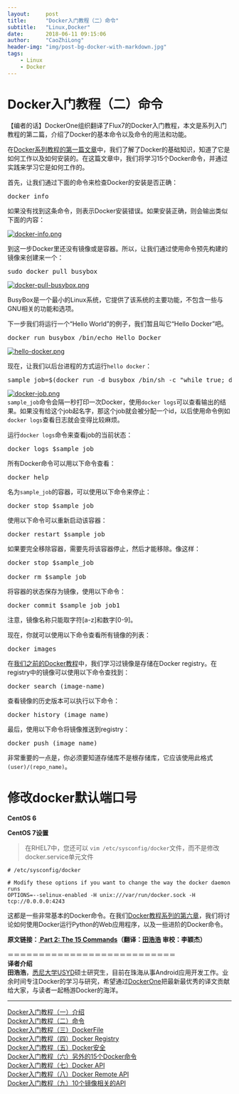 ```yaml
---
layout:     post
title:      "Docker入门教程（二）命令"
subtitle:   "Linux,Docker"
date:       2018-06-11 09:15:06
author:     "CaoZhiLong"
header-img: "img/post-bg-docker-with-markdown.jpg"
tags:
    - Linux
    - Docker
---
```



# Docker入门教程（二）命令                            


【编者的话】DockerOne组织翻译了Flux7的Docker入门教程，本文是系列入门教程的第二篇，介绍了Docker的基本命令以及命令的用法和功能。  

在[Docker系列教程的第一篇文章](http://dockerone.com/article/101)中，我们了解了Docker的基础知识，知道了它是如何工作以及如何安装的。在这篇文章中，我们将学习15个Docker命令，并通过实践来学习它是如何工作的。  

首先，让我们通过下面的命令来检查Docker的安装是否正确：  

<pre class="prettyprint">
docker info   
</pre>  

如果没有找到这条命令，则表示Docker安装错误。如果安装正确，则会输出类似下面的内容：  

[![docker-info.png](http://dockone.io/uploads/article/20141229/68dab0635310f3b5405cb950b5cbb96b.png "docker-info.png")](http://dockone.io/uploads/article/20141229/68dab0635310f3b5405cb950b5cbb96b.png)  

到这一步Docker里还没有镜像或是容器。所以，让我们通过使用命令预先构建的镜像来创建来一个：  

<pre class="prettyprint">
sudo docker pull busybox  
</pre>  

[![docker-pull-busybox.png](http://dockone.io/uploads/article/20141229/ebd90889c2d6e424753a10925ad83acc.png "docker-pull-busybox.png")](http://dockone.io/uploads/article/20141229/ebd90889c2d6e424753a10925ad83acc.png)  

BusyBox是一个最小的Linux系统，它提供了该系统的主要功能，不包含一些与GNU相关的功能和选项。  

下一步我们将运行一个“Hello World”的例子，我们暂且叫它“Hello Docker”吧。  

<pre class="prettyprint">
docker run busybox /bin/echo Hello Docker  
</pre>  

[![hello-docker.png](http://dockone.io/uploads/article/20141229/327aae80228f58acad3d35167289be17.png "hello-docker.png")](http://dockone.io/uploads/article/20141229/327aae80228f58acad3d35167289be17.png)  

现在，让我们以后台进程的方式运行`hello docker`：  

<pre class="prettyprint">
sample_job=$(docker run -d busybox /bin/sh -c "while true; do echo Docker; sleep 1; done")  
</pre>  

[![docker-job.png](http://dockone.io/uploads/article/20141229/fbda65537920ab24b9f7a198c71d2011.png "docker-job.png")](http://dockone.io/uploads/article/20141229/fbda65537920ab24b9f7a198c71d2011.png)  
`sample_job`命令会隔一秒打印一次Docker，使用`docker logs`可以查看输出的结果。如果没有给这个job起名字，那这个job就会被分配一个id，以后使用命令例如`docker logs`查看日志就会变得比较麻烦。  

运行`docker logs`命令来查看job的当前状态：  

<pre class="prettyprint">
docker logs $sample_job  
</pre>  

所有Docker命令可以用以下命令查看：  

<pre class="prettyprint">
docker help  
</pre>  

名为`sample_job`的容器，可以使用以下命令来停止：  

<pre class="prettyprint">
docker stop $sample_job  
</pre>  

使用以下命令可以重新启动该容器：  

<pre class="prettyprint">
docker restart $sample_job  
</pre>  

如果要完全移除容器，需要先将该容器停止，然后才能移除。像这样：  

<pre class="prettyprint">
docker stop $sample_job  

docker rm $sample_job  
</pre>  

将容器的状态保存为镜像，使用以下命令：  

<pre class="prettyprint">
docker commit $sample_job job1  
</pre>  

注意，镜像名称只能取字符[a-z]和数字[0-9]。  

现在，你就可以使用以下命令查看所有镜像的列表：  

<pre class="prettyprint">
docker images  
</pre>  

在[我们之前的Docker教程](http://dockerone.com/article/101)中，我们学习过镜像是存储在Docker registry。在registry中的镜像可以使用以下命令查找到：  

<pre class="prettyprint">
docker search (image-name)  
</pre>  

查看镜像的历史版本可以执行以下命令：  

<pre class="prettyprint">
docker history (image_name)  
</pre>  

最后，使用以下命令将镜像推送到registry：  

<pre class="prettyprint">
docker push (image_name)  
</pre>  

非常重要的一点是，你必须要知道存储库不是根存储库，它应该使用此格式`(user)/(repo_name)`。  

# 修改docker默认端口号

**CentOS 6**

**CentOS 7设置**

> 在RHEL7中，您还可以 `vim /etc/sysconfig/docker`文件，而不是修改docker.service单元文件

```shell
# /etc/sysconfig/docker

# Modify these options if you want to change the way the docker daemon runs
OPTIONS=--selinux-enabled -H unix:///var/run/docker.sock -H tcp://0.0.0.0:4243
```


这都是一些非常基本的Docker命令。在我们[Docker教程系列的第六章](http://dockerone.com/article/106)，我们将讨论如何使用Docker运行Python的Web应用程序，以及一些进阶的Docker命令。  

**原文链接：[ Part 2: The 15 Commands](http://blog.flux7.com/blogs/docker/docker-tutorial-series-part-1-an-introduction)（翻译：[田浩浩](https://github.com/llitfkitfk) 审校：李颖杰）**  

＝＝＝＝＝＝＝＝＝＝＝＝＝＝＝＝＝＝＝＝＝＝＝＝＝＝＝  
**译者介绍**  
**田浩浩**，[悉尼大学USYD](http://sydney.edu.au/engineering/it/)硕士研究生，目前在珠海从事Android应用开发工作。业余时间专注Docker的学习与研究，希望通过[DockerOne](http://dockerone.com/)把最新最优秀的译文贡献给大家，与读者一起畅游Docker的海洋。  

-----------------------------------------  
[Docker入门教程（一）介绍](http://dockerone.com/article/101)  
[Docker入门教程（二）命令](http://dockerone.com/article/102)  
[Docker入门教程（三）DockerFile](http://dockerone.com/article/103)  
[Docker入门教程（四）Docker Registry](http://dockerone.com/article/104)  
[Docker入门教程（五）Docker安全](http://dockerone.com/article/105)  
[Docker入门教程（六）另外的15个Docker命令](http://dockerone.com/article/106)  
[Docker入门教程（七）Docker API](http://dockerone.com/article/107)  
[Docker入门教程（八）Docker Remote API](http://dockerone.com/article/109)  
[Docker入门教程（九）10个镜像相关的API](http://dockerone.com/article/110)
